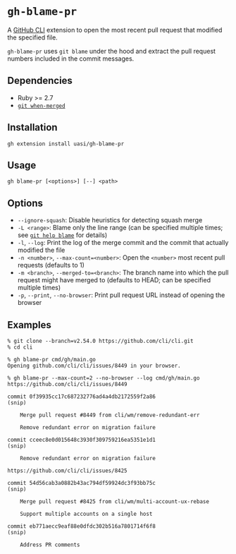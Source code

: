 # `gh-blame-pr`

A [GitHub CLI](https://github.com/cli/cli) extension to open the most recent pull request that modified the specified file.

`gh-blame-pr` uses `git blame` under the hood and extract the pull request numbers included in the commit messages.

## Dependencies

- Ruby \>= 2.7
- [`git when-merged`](https://github.com/mhagger/git-when-merged)

## Installation

```
gh extension install uasi/gh-blame-pr
```

## Usage

```
gh blame-pr [<options>] [--] <path>
```

## Options

- `--ignore-squash`: Disable heuristics for detecting squash merge
- `-L <range>`: Blame only the line range (can be specified multiple times; see [`git help blame`](https://git-scm.com/docs/git-blame#Documentation/git-blame.txt--Lltstartgtltendgt) for details)
- `-l`, `--log`: Print the log of the merge commit and the commit that actually modified the file
- `-n <number>`, `--max-count=<number>`: Open the `<number>` most recent pull requests (defaults to 1)
- `-m <branch>`, `--merged-to=<branch>`: The branch name into which the pull request might have merged to (defaults to HEAD; can be specified multiple times)
- `-p`, `--print`, `--no-browser`: Print pull request URL instead of opening the browser

## Examples

```
% git clone --branch=v2.54.0 https://github.com/cli/cli.git
% cd cli

% gh blame-pr cmd/gh/main.go
Opening github.com/cli/cli/issues/8449 in your browser.

% gh blame-pr --max-count=2 --no-browser --log cmd/gh/main.go
https://github.com/cli/cli/issues/8449

commit 0f39935cc17c687232776ad4a4db2172559f2a86
(snip)

    Merge pull request #8449 from cli/wm/remove-redundant-err
    
    Remove redundant error on migration failure

commit cceec8e0d015648c3930f309759216ea5351e1d1
(snip)

    Remove redundant error on migration failure

https://github.com/cli/cli/issues/8425

commit 54d56cab3a0882b43ac794df59924dc3f93bb75c
(snip)

    Merge pull request #8425 from cli/wm/multi-account-ux-rebase
    
    Support multiple accounts on a single host

commit eb771aecc9eaf88e0dfdc302b516a7801714f6f8
(snip)

    Address PR comments
```
